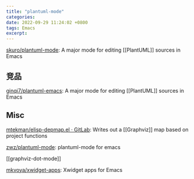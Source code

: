 ```yaml
---
title: "plantuml-mode"
categories: 
date: 2022-09-29 11:24:02 +0800
tags: Emacs
excerpt: 
---
```



[skuro/plantuml-mode](https://github.com/skuro/plantuml-mode): A major mode for editing [[PlantUML]] sources in Emacs


## 竞品

[ginqi7/plantuml-emacs](https://github.com/ginqi7/plantuml-emacs): A major mode for editing [[PlantUML]] sources in Emacs

## Misc

[mtekman/elisp-depmap.el · GitLab](https://gitlab.com/mtekman/elisp-depmap.el): Writes out a [[Graphviz]] map based on project functions

[zwz/plantuml-mode](https://github.com/zwz/plantuml-mode): plantuml-mode for emacs

[[graphviz-dot-mode]]

[mkvoya/xwidget-apps](https://github.com/mkvoya/xwidget-apps): Xwidget apps for Emacs


